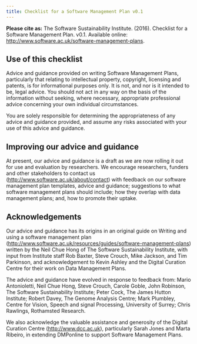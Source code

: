```yaml
---
title: Checklist for a Software Management Plan v0.1
---
```


**Please cite as:** The Software Sustainability Institute. (2016). Checklist for a Software Management Plan. v0.1. Available online: <http://www.software.ac.uk/software-management-plans>.

## Use of this checklist

Advice and guidance provided on writing Software Management Plans, particularly that relating to intellectual property, copyright, licensing and patents, is for informational purposes only. It is not, and nor is it intended to be, legal advice. You should not act in any way on the basis of the information without seeking, where necessary, appropriate professional advice concerning your own individual circumstances.

You are solely responsible for determining the appropriateness of any advice and guidance provided, and assume any risks associated with your use of this advice and guidance.

## Improving our advice and guidance

At present, our advice and guidance is a draft as we are now rolling it out for use and evaluation by researchers. We encourage researchers, funders and other stakeholders to contact us (<http://www.software.ac.uk/about/contact>) with feedback on our software management plan templates, advice and guidance; suggestions to what software management plans should include; how they overlap with data management plans; and, how to promote their uptake.

## Acknowledgements

Our advice and guidance has its origins in an original guide on Writing and using a software management plan (<http://www.software.ac.uk/resources/guides/software-management-plans>) written by the Neil Chue Hong of The Software Sustainability Institute, with input from Institute staff Rob Baxter, Steve Crouch, Mike Jackson, and Tim Parkinson, and acknowledgement to Kevin Ashley and the Digital Curation Centre for their work on Data Management Plans.

The advice and guidance have evolved in response to feedback from: Mario Antonioletti, Neil Chue Hong, Steve Crouch, Carole Goble, John Robinson, The Software Sustainability Institute; Peter Cock, The James Hutton Institute; Robert Davey, The Genome Analysis Centre; Mark Plumbley, Centre for Vision, Speech and signal Processing, University of Surrey; Chris Rawlings, Rothamsted Research.

We also acknowledge the valuable assistance and generosity of the Digital Curation Centre (<http://www.dcc.ac.uk>), particularly Sarah Jones and Marta Ribeiro, in extending DMPonline to support Software Management Plans.


